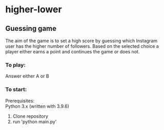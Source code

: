 # higher-lower
## Guessing game
The aim of the game is to set a high score by guessing which Instagram user has the higher number of followers.
Based on the selected choice a player either earns a point and continues the game or does not. 

### To play:
Answer either A or B

### To start:
Prerequisites: <br />
Python 3.x (written with 3.9.6)
1. Clone repository
2. run 'python main.py'
